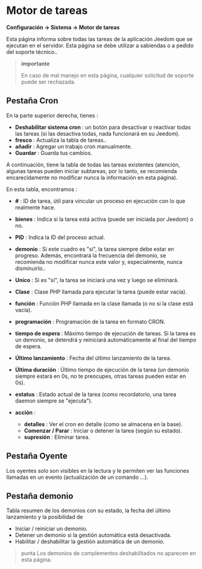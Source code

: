 # Motor de tareas
**Configuración → Sistema → Motor de tareas**

Esta página informa sobre todas las tareas de la aplicación Jeedom que se ejecutan en el servidor.
Esta página se debe utilizar a sabiendas o a pedido del soporte técnico..

> **importante**
>
> En caso de mal manejo en esta página, cualquier solicitud de soporte puede ser rechazada.

## Pestaña Cron

En la parte superior derecha, tienes :

- **Deshabilitar sistema cron** : un botón para desactivar o reactivar todas las tareas (si las desactiva todas, nada funcionará en su Jeedom).
- **fresco** : Actualiza la tabla de tareas..
- **añadir** : Agregar un trabajo cron manualmente.
- **Guardar** : Guarda tus cambios.

A continuación, tiene la tabla de todas las tareas existentes (atención, algunas tareas pueden iniciar subtareas, por lo tanto, se recomienda encarecidamente no modificar nunca la información en esta página).

En esta tabla, encontramos :

- **\#** : ID de tarea, útil para vincular un proceso en ejecución con lo que realmente hace.
- **bienes** : Indica si la tarea está activa (puede ser iniciada por Jeedom) o no.
- **PID** : Indica la ID del proceso actual.
- **demonio** : Si este cuadro es &quot;sí&quot;, la tarea siempre debe estar en progreso. Además, encontrará la frecuencia del demonio, se recomienda no modificar nunca este valor y, especialmente, nunca disminuirlo..
- **Unico** : Si es &quot;sí&quot;, la tarea se iniciará una vez y luego se eliminará.
- **Clase** : Clase PHP llamada para ejecutar la tarea (puede estar vacía).
- **función** : Función PHP llamada en la clase llamada (o no si la clase está vacía).
- **programación** : Programación de la tarea en formato CRON.
- **tiempo de espera** : Máximo tiempo de ejecución de tareas. Si la tarea es un demonio, se detendrá y reiniciará automáticamente al final del tiempo de espera.
- **Último lanzamiento** : Fecha del último lanzamiento de la tarea.
- **Última duración** : Último tiempo de ejecución de la tarea (un demonio siempre estará en 0s, no te preocupes, otras tareas pueden estar en 0s).
- **estatus** : Estado actual de la tarea (como recordatorio, una tarea daemon siempre se &quot;ejecuta&quot;).

- **acción** :
    - **detalles** : Ver el cron en detalle (como se almacena en la base).
    - **Comenzar / Parar** : Iniciar o detener la tarea (según su estado).
    - **supresión** : Eliminar tarea.


## Pestaña Oyente

Los oyentes solo son visibles en la lectura y le permiten ver las funciones llamadas en un evento (actualización de un comando ...).

## Pestaña demonio

Tabla resumen de los demonios con su estado, la fecha del último lanzamiento y la posibilidad de
- Iniciar / reiniciar un demonio.
- Detener un demonio si la gestión automática está desactivada.
- Habilitar / deshabilitar la gestión automática de un demonio.

> punta
> Los demonios de complementos deshabilitados no aparecen en esta página.